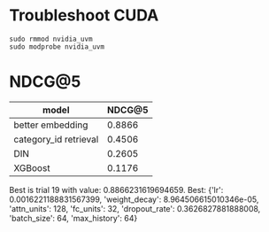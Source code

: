 # Troubleshoot CUDA

```shell
sudo rmmod nvidia_uvm
sudo modprobe nvidia_uvm
```

# NDCG@5

| model | NDCG@5 |
| ----- | ------ |
| better embedding | 0.8866 |
| category_id retrieval | 0.4506 |
| DIN | 0.2605 |
| XGBoost | 0.1176 |

Best is trial 19 with value: 0.8866231619694659.
Best: {'lr': 0.0016221188831567399, 'weight_decay': 8.964506615010346e-05, 'attn_units': 128, 'fc_units': 32, 'dropout_rate': 0.3626827881888008, 'batch_size': 64, 'max_history': 64}